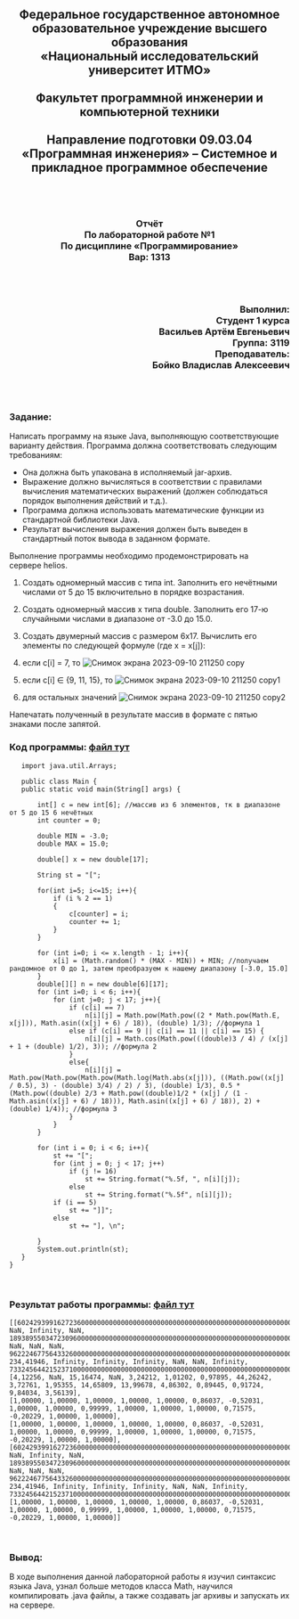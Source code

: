 ## <p align="center">Федеральное государственное автономное образовательное учреждение высшего образования<br />«Национальный исследовательский университет ИТМО»<br /><br />Факультет программной инженерии и компьютерной техники<br /><br />Направление подготовки 09.03.04 «Программная инженерия» – Системное и прикладное программное обеспечение</p>
<br />
<br />

### <p align="center">Отчёт<br />По лабораторной работе №1<br />По дисциплине «Программирование»<br />Вар: 1313</p>
<br />
<br />

### <p align="right">Выполнил:<br />Студент 1 курса<br />Васильев Артём Евгеньевич<br />Группа: 3119<br />Преподаватель:<br />Бойко Владислав Алексеевич<br /></p>
<br />
<br />

### Задание:<br />
Написать программу на языке Java, выполняющую соответствующие варианту действия. Программа должна соответствовать следующим требованиям:<br />
- Она должна быть упакована в исполняемый jar-архив.<br />
- Выражение должно вычисляться в соответствии с правилами вычисления математических выражений (должен соблюдаться порядок выполнения действий и т.д.).<br />
- Программа должна использовать математические функции из стандартной библиотеки Java.<br />
- Результат вычисления выражения должен быть выведен в стандартный поток вывода в заданном формате.<br />

Выполнение программы необходимо продемонстрировать на сервере helios.<br />
1. Создать одномерный массив c типа int. Заполнить его нечётными числами от 5 до 15 включительно в порядке возрастания.<br />
1. Создать одномерный массив x типа double. Заполнить его 17-ю случайными числами в диапазоне от -3.0 до 15.0.<br />
1. Создать двумерный массив c размером 6x17. Вычислить его элементы по следующей формуле (где x = x[j]):<br />
1. если c[i] = 7, то ![Снимок экрана 2023-09-10 211250 copy](https://github.com/frizyyu/lab1_prog/assets/84192047/5a4bc657-b02f-4741-bd45-79e5b8a2e8f8)<br />

1. если c[i] ∈ {9, 11, 15}, то ![Снимок экрана 2023-09-10 211250 copy1](https://github.com/frizyyu/lab1_prog/assets/84192047/3f1722ef-5871-4e1c-b5a5-3b4d7cf63165)<br />

1. для остальных значений ![Снимок экрана 2023-09-10 211250 copy2](https://github.com/frizyyu/lab1_prog/assets/84192047/41bee4bf-eff8-4ad5-918c-c64472e67db8)<br />

Напечатать полученный в результате массив в формате с пятью знаками после запятой.<br />

### Код программы: [файл тут](https://github.com/frizyyu/lab1_prog/blob/main/Main.java)<br />
```
   import java.util.Arrays;

   public class Main {
   public static void main(String[] args) {

       int[] c = new int[6]; //массив из 6 элементов, тк в диапазоне от 5 до 15 6 нечётных
       int counter = 0;

       double MIN = -3.0;
       double MAX = 15.0;

       double[] x = new double[17];

       String st = "[";

       for(int i=5; i<=15; i++){
           if (i % 2 == 1)
           {
               c[counter] = i;
               counter += 1;
           }
       }

       for (int i=0; i <= x.length - 1; i++){
           x[i] = (Math.random() * (MAX - MIN)) + MIN; //получаем рандомное от 0 до 1, затем преобразуем к нашему диапазону [-3.0, 15.0]
       }
       double[][] n = new double[6][17];
       for (int i=0; i < 6; i++){
           for (int j=0; j < 17; j++){
               if (c[i] == 7)
                   n[i][j] = Math.pow(Math.pow((2 * Math.pow(Math.E, x[j])), Math.asin((x[j] + 6) / 18)), (double) 1/3); //формула 1
               else if (c[i] == 9 || c[i] == 11 || c[i] == 15) {
                   n[i][j] = Math.cos(Math.pow(((double)3 / 4) / (x[j] + 1 + (double) 1/2), 3)); //формула 2
               }
               else{
                   n[i][j] = Math.pow(Math.pow(Math.pow(Math.log(Math.abs(x[j])), ((Math.pow((x[j] / 0.5), 3) - (double) 3/4) / 2) / 3), (double) 1/3), 0.5 * (Math.pow((double) 2/3 + Math.pow((double)1/2 * (x[j] / (1 - Math.asin((x[j] + 6) / 18))), Math.asin((x[j] + 6) / 18)), 2) + (double) 1/4)); //формула 3
               }
           }
       }

       for (int i = 0; i < 6; i++){
           st += "[";
           for (int j = 0; j < 17; j++)
               if (j != 16)
                   st += String.format("%.5f, ", n[i][j]);
               else
                   st += String.format("%.5f", n[i][j]);
           if (i == 5)
               st += "]]";
           else
               st += "], \n";

       }
       System.out.println(st);
   }
}
```
<br />

### Результат работы программы: [файл тут](https://github.com/frizyyu/lab1_prog/blob/main/result.txt)<br />

```
[[60242939916272360000000000000000000000000000000000000000000000000000000000000000000000000000000000000000000000000000000000000000000000000000000000000000000000000000000000000000000000000000000000000000000000000000000000000000,00000, NaN, Infinity, NaN, 189389550347230960000000000000000000000000000000000000000000000000000000000000000,00000, NaN, NaN, NaN, 9622246775643326000000000000000000000000000000000000000000000000000000000000000000000000000000000000000000000000000000000000000000000000000000000000,00000, 234,41946, Infinity, Infinity, Infinity, NaN, NaN, Infinity, 73324564421523710000000000000000000000000000000000000000000000000000000000000000000000000000000000000000000000000000000000,00000], 
[4,12256, NaN, 15,16474, NaN, 3,24212, 1,01202, 0,97895, 44,26242, 3,72761, 1,95355, 14,65809, 13,99678, 4,86302, 0,89445, 0,91724, 9,84034, 3,56139], 
[1,00000, 1,00000, 1,00000, 1,00000, 1,00000, 0,86037, -0,52031, 1,00000, 1,00000, 0,99999, 1,00000, 1,00000, 1,00000, 0,71575, -0,20229, 1,00000, 1,00000], 
[1,00000, 1,00000, 1,00000, 1,00000, 1,00000, 0,86037, -0,52031, 1,00000, 1,00000, 0,99999, 1,00000, 1,00000, 1,00000, 0,71575, -0,20229, 1,00000, 1,00000], 
[60242939916272360000000000000000000000000000000000000000000000000000000000000000000000000000000000000000000000000000000000000000000000000000000000000000000000000000000000000000000000000000000000000000000000000000000000000000,00000, NaN, Infinity, NaN, 189389550347230960000000000000000000000000000000000000000000000000000000000000000,00000, NaN, NaN, NaN, 9622246775643326000000000000000000000000000000000000000000000000000000000000000000000000000000000000000000000000000000000000000000000000000000000000,00000, 234,41946, Infinity, Infinity, Infinity, NaN, NaN, Infinity, 73324564421523710000000000000000000000000000000000000000000000000000000000000000000000000000000000000000000000000000000000,00000], 
[1,00000, 1,00000, 1,00000, 1,00000, 1,00000, 0,86037, -0,52031, 1,00000, 1,00000, 0,99999, 1,00000, 1,00000, 1,00000, 0,71575, -0,20229, 1,00000, 1,00000]]
```
<br />

### Вывод:<br />
В ходе выполнения данной лабораторной работы я изучил синтаксис языка Java, узнал больше методов класса Math, научился компилировать .java файлы, а также создавать jar архивы и запускать их на сервере.
